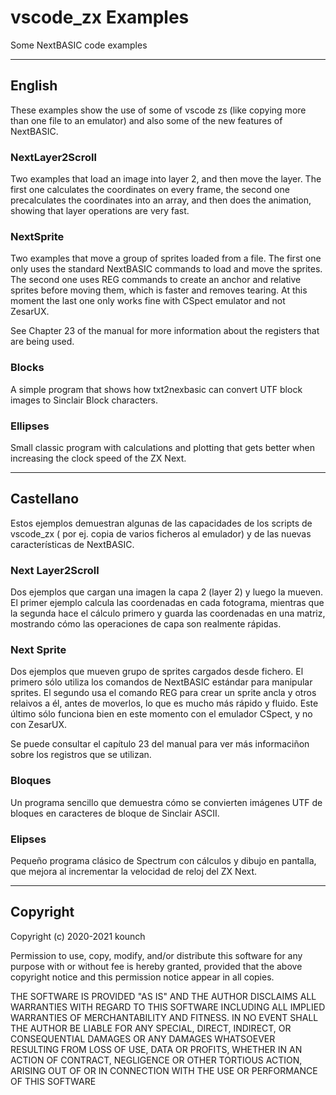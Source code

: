 # vscode_zx Examples

Some NextBASIC code examples

---

## English

These examples show the use of some of vscode zs (like copying more than one file to an emulator) and also some of the new features of NextBASIC.

### NextLayer2Scroll

Two examples that load an image into layer 2, and then move the layer. The first one calculates the coordinates on every frame, the second one precalculates the coordinates into an array, and then does the animation, showing that layer operations are very fast.

### NextSprite

Two examples that move a group of sprites loaded from a file. The first one only uses the standard NextBASIC commands to load and move the sprites. The second one uses REG commands to create an anchor and relative sprites before moving them, which is faster and removes tearing. At this moment the last one only works fine with CSpect emulator and not ZesarUX.

See Chapter 23 of the manual for more information about the registers that are being used.

### Blocks

A simple program that shows how txt2nexbasic can convert UTF block images to Sinclair Block characters.

### Ellipses

Small classic program with calculations and plotting that gets better when increasing the clock speed of the ZX Next.

---

## Castellano

Estos ejemplos demuestran algunas de las capacidades de los scripts de vscode_zx ( por ej. copia de varios ficheros al emulador) y de las nuevas características de NextBASIC.

### Next Layer2Scroll

Dos ejemplos que cargan una imagen la capa 2 (layer 2) y luego la mueven. El primer ejemplo calcula las coordenadas en cada fotograma, mientras que la segunda hace el cálculo primero y guarda las coordenadas en una matriz, mostrando cómo las operaciones de capa son realmente rápidas.

### Next Sprite

Dos ejemplos que mueven grupo de sprites cargados desde fichero. El primero sólo utiliza los comandos de NextBASIC estándar para manipular sprites. El segundo usa el comando REG para crear un sprite ancla y otros relaivos a él, antes de moverlos, lo que es mucho más rápido y fluido. Este último sólo funciona bien en este momento con el emulador CSpect, y no con ZesarUX.

Se puede consultar el capítulo 23 del manual para ver más informaciñon sobre los registros que se utilizan.

### Bloques

Un programa sencillo que demuestra cómo se convierten imágenes UTF de bloques en caracteres de bloque de Sinclair ASCII.

### Elipses

Pequeño programa clásico de Spectrum con cálculos y dibujo en pantalla, que mejora al incrementar la velocidad de reloj del ZX Next.

---

## Copyright

Copyright (c) 2020-2021 kounch

Permission to use, copy, modify, and/or distribute this software for any purpose with or without fee is hereby granted, provided that the above copyright notice and this permission notice appear in all copies.

THE SOFTWARE IS PROVIDED "AS IS" AND THE AUTHOR DISCLAIMS ALL WARRANTIES WITH REGARD TO THIS SOFTWARE INCLUDING ALL IMPLIED WARRANTIES OF MERCHANTABILITY AND FITNESS. IN NO EVENT SHALL THE AUTHOR BE LIABLE FOR ANY SPECIAL, DIRECT, INDIRECT, OR CONSEQUENTIAL DAMAGES OR ANY DAMAGES WHATSOEVER RESULTING FROM LOSS OF USE, DATA OR PROFITS, WHETHER IN AN ACTION OF CONTRACT, NEGLIGENCE OR OTHER TORTIOUS ACTION, ARISING OUT OF OR IN CONNECTION WITH THE USE OR PERFORMANCE OF THIS SOFTWARE

